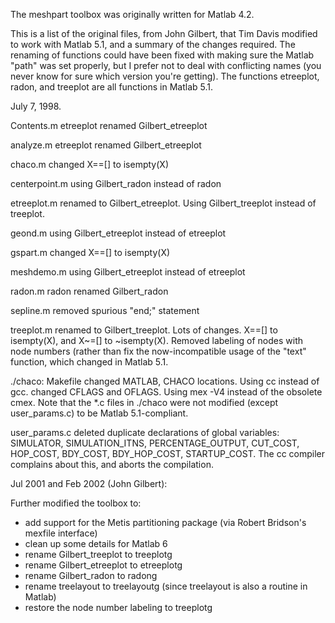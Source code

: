 
The meshpart toolbox was originally written for Matlab 4.2.

This is a list of the original files, from John Gilbert, that Tim Davis
modified to work with Matlab 5.1, and a summary of the changes required.
The renaming of functions could have been fixed with making sure the Matlab
"path" was set properly, but I prefer not to deal with conflicting names
(you never know for sure which version you're getting).  The functions
etreeplot, radon, and treeplot are all functions in Matlab 5.1.

July 7, 1998.


Contents.m	etreeplot renamed Gilbert_etreeplot

analyze.m	etreeplot renamed Gilbert_etreeplot

chaco.m		changed X==[] to isempty(X)

centerpoint.m	using Gilbert_radon instead of radon

etreeplot.m	renamed to Gilbert_etreeplot.  Using Gilbert_treeplot instead
		of treeplot.

geond.m		using Gilbert_etreeplot instead of etreeplot

gspart.m	changed X==[] to isempty(X)

meshdemo.m	using Gilbert_etreeplot instead of etreeplot

radon.m		radon renamed Gilbert_radon

sepline.m	removed spurious "end;" statement

treeplot.m	renamed to Gilbert_treeplot.  Lots of changes.
		X==[] to isempty(X), and X~=[] to ~isempty(X).
		Removed labeling of nodes with node numbers (rather than
		fix the now-incompatible usage of the "text" function, which
		changed in Matlab 5.1.

./chaco:
Makefile	changed MATLAB, CHACO locations.  Using cc instead of gcc.
		changed CFLAGS and OFLAGS.  Using mex -V4 instead of the
		obsolete cmex.  Note that the *.c files in ./chaco were
		not modified (except user_params.c) to be Matlab 5.1-compliant.

user_params.c	deleted duplicate declarations of global variables:
		SIMULATOR, SIMULATION_ITNS, PERCENTAGE_OUTPUT, CUT_COST,
		HOP_COST, BDY_COST, BDY_HOP_COST, STARTUP_COST.
		The cc compiler complains about this, and aborts the
		compilation.


Jul 2001 and Feb 2002 (John Gilbert):

Further modified the toolbox to:
- add support for the Metis partitioning package 
  (via Robert Bridson's mexfile interface)
- clean up some details for Matlab 6
- rename Gilbert_treeplot to treeplotg
- rename Gilbert_etreeplot to etreeplotg
- rename Gilbert_radon to radong
- rename treelayout to treelayoutg (since treelayout is also a routine in Matlab)
- restore the node number labeling to treeplotg